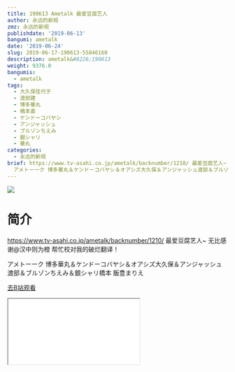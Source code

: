 ```yaml
---
title: 190613 Ametalk 最爱豆腐艺人
author: 永远的新规
zmz: 永远的新规
publishdate: '2019-06-13'
bangumi: ametalk
date: '2019-06-24'
slug: 2019-06-17-190613-55846160
description: ametalk&#8226;190613
weight: 9376.0
bangumis:
  - ametalk
tags:
  - 大久保佳代子
  - 渡部建
  - 博多華丸
  - 橋本直
  - ケンドーコバヤシ
  - アンジャッシュ
  - ブルゾンちえみ
  - 銀シャリ
  - 華丸
categories:
  - 永远的新规
brief: https://www.tv-asahi.co.jp/ametalk/backnumber/1210/ 最爱豆腐艺人~ 无比感谢@汉中则为橙 帮忙校对我的破烂翻译！
  アメトーーク 博多華丸＆ケンドーコバヤシ＆オアシズ大久保＆アンジャッシュ渡部＆ブルゾンちえみ＆銀シャリ橋本 飯豊まりえ
---
```

![](https://raw.githubusercontent.com/tcgriffith/owaraisite/master/static/tmpimg/c73b4c49d55caa8879cdf0a6d6f3c7c9693bfdcb.jpg.480.jpg)
# 简介  
https://www.tv-asahi.co.jp/ametalk/backnumber/1210/
最爱豆腐艺人~
无比感谢@汉中则为橙 帮忙校对我的破烂翻译！

アメトーーク
博多華丸＆ケンドーコバヤシ＆オアシズ大久保＆アンジャッシュ渡部＆ブルゾンちえみ＆銀シャリ橋本
飯豊まりえ  

[去B站观看](https://www.bilibili.com/video/av55846160/)
<div class ="resp-container"><iframe class="testiframe" src="//player.bilibili.com/player.html?aid=55846160"", scrolling="no", allowfullscreen="true" > </iframe></div> 

